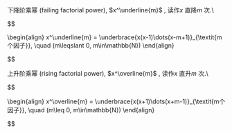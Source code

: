 
下降阶乘幂 (failing factorial power), $x^\underline{m}$ , 读作$x$ 直降$m$ 次.\\ 

$$

\begin{align}
x^\underline{m} = \underbrace{x(x-1)\dots(x-m+1)}_{\textit{m个因子}}, \quad (m\leqslant 0, m\in\mathbb{N}) 
\end{align}

$$

上升阶乘幂 (rising factorial power), $x^\overline{m}$ , 读作$x$ 直升$m$ 次.\\ 

$$

\begin{align}
x^\overline{m} = \underbrace{x(x+1)\dots(x+m-1)}_{\textit{m个因子}}, \quad (m\leq 0, m\in\mathbb{N}) 
\end{align}

$$

